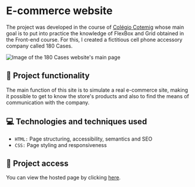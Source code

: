# E-commerce website

The project was developed in the course of [Colégio Cotemig](https://www.cotemig.com.br/) whose main goal is to put into practice the knowledge of FlexBox and Grid obtained in the Front-end course. For this, I created a fictitious cell phone accessory company called 180 Cases.

![Image of the 180 Cases website's main page](https://user-images.githubusercontent.com/96635074/192193377-d7acaac5-0219-453f-9155-2653daee4433.png)

## 🔨 Project functionality
The main function of this site is to simulate a real e-commerce site, making it possible to get to know the store's products and also to find the means of communication with the company.

## 💻 Technologies and techniques used 
* `HTML:` Page structuring, accessibility, semantics and SEO
* `CSS:` Page styling and responsiveness

## 📁 Project access
You can view the hosted page by clicking [here](https://arturcolen.github.io/180-Cases/).
